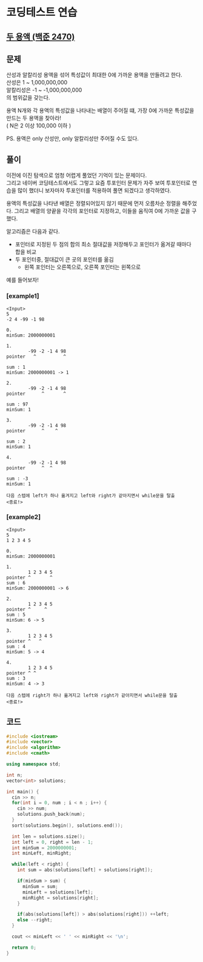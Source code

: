 # 코딩테스트 연습

## [두 용액 (백준 2470)](https://www.acmicpc.net/problem/2470)

## 문제

산성과 알칼리성 용액을 섞어 특성값이 최대한 0에 가까운 용액을 만들려고 한다. <br/>
산성은 1 ~ 1,000,000,000 <br/>
알칼리성은 -1 ~ -1,000,000,000 <br/>
의 범위값을 갖는다.

용액 N개와 각 용액의 특성값을 나타내는 배열이 주어질 떄, 가장 0에 가까운 특성값을 만드는 두 용액을 찾아라! <br/>
( N은 2 이상 100,000 이하 )

PS. 용액은 only 산성만, only 알칼리성만 주어질 수도 있다.

## 풀이

이전에 이진 탐색으로 엄청 어렵게 풀었던 기억이 있는 문제이다. <br/>
그리고 네이버 코딩테스트에서도 그렇고 요즘 투포인터 문제가 자주 보여 투포인터로 연습을 많이 했더니 보자마자 투포인터를 적용하여 풀면 되겠다고 생각하였다.

용액의 특성값을 나타낸 배열은 정렬되어있지 않기 때문에 먼저 오름차순 정렬을 해주었다.
그리고 배열의 양끝을 각각의 포인터로 지정하고, 이들을 움직여 0에 가까운 값을 구했다.

알고리즘은 다음과 같다.

- 포인터로 지정된 두 점의 합의 최소 절대값을 저장해두고 포인터가 옮겨갈 때마다 합을 비교
- 두 포인터중, 절대값이 큰 곳의 포인터를 옮김
  - 왼쪽 포인터는 오른쪽으로, 오른쪽 포인터는 왼쪽으로

예를 들어보자!

### [example1]

```
<Input>
5
-2 4 -99 -1 98
```

```
0.
minSum: 2000000001

1.
        -99 -2 -1 4 98
pointer   ^          ^

sum : 1
minSum: 2000000001 -> 1

2.
        -99 -2 -1 4 98
pointer      ^       ^

sum : 97
minSum: 1

3.
        -99 -2 -1 4 98
pointer      ^    ^

sum : 2
minSum: 1

4.
        -99 -2 -1 4 98
pointer      ^  ^

sum : -3
minSum: 1

다음 스텝에 left가 하나 옮겨지고 left와 right가 같아지면서 while문을 탈출
<종료!>
```

### [example2]

```
<Input>
5
1 2 3 4 5
```

```
0.
minSum: 2000000001

1.
        1 2 3 4 5
pointer ^       ^
sum : 6
minSum: 2000000001 -> 6

2.
        1 2 3 4 5
pointer ^     ^
sum : 5
minSum: 6 -> 5

3.
        1 2 3 4 5
pointer ^   ^
sum : 4
minSum: 5 -> 4

4.
        1 2 3 4 5
pointer ^ ^
sum : 3
minSum: 4 -> 3

다음 스텝에 right가 하나 옮겨지고 left와 right가 같아지면서 while문을 탈출
<종료!>
```

## 코드

```C++
#include <iostream>
#include <vector>
#include <algorithm>
#include <cmath>

using namespace std;

int n;
vector<int> solutions;

int main() {
  cin >> n;
  for(int i = 0, num ; i < n ; i++) {
    cin >> num;
    solutions.push_back(num);
  }
  sort(solutions.begin(), solutions.end());

  int len = solutions.size();
  int left = 0, right = len - 1;
  int minSum = 2000000001;
  int minLeft, minRight;

  while(left < right) {
    int sum = abs(solutions[left] + solutions[right]);

    if(minSum > sum) {
      minSum = sum;
      minLeft = solutions[left];
      minRight = solutions[right];
    }

    if(abs(solutions[left]) > abs(solutions[right])) ++left;
    else --right;
  }

  cout << minLeft << ' ' << minRight << '\n';

  return 0;
}
```
